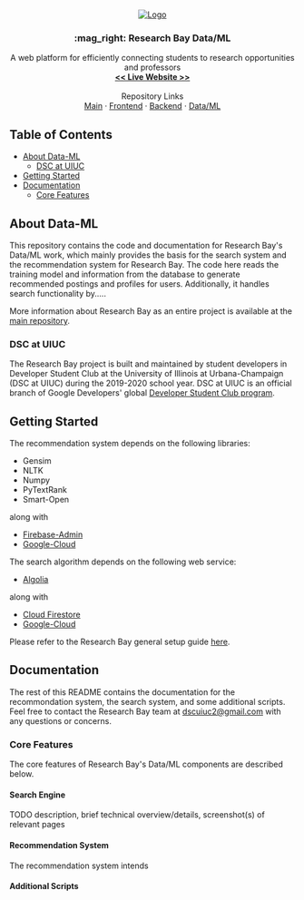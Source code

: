 <br />
<p align="center">
  <a href="https://github.com/DSC-UIUC/research-bay">
    <img src="https://github.com/DSC-UIUC/research-bay/blob/master/images/rbay_logo_long.png?raw=true" alt="Logo">
  </a>

  <h3 align="center">:mag_right: Research Bay <strong>Data/ML</strong></h3>

  <p align="center">
    A web platform for efficiently connecting students to research opportunities and professors
    <br />
    <a href="https://research-bay.web.app"><strong><< Live Website >></strong></a>
    <br />
    <br />
    Repository Links
    <br />
    <a href="https://github.com/DSC-UIUC/research-bay">Main</a>
    ·
    <a href="https://github.com/DSC-UIUC/rbay-frontend">Frontend</a>
    ·
    <a href="https://github.com/DSC-UIUC/rbay-backend">Backend</a>
    ·
    <a href="https://github.com/DSC-UIUC/rbay-data-ml">Data/ML</a>
  </p>
</p>

## Table of Contents

* [About Data-ML](#about-data-ml)
  * [DSC at UIUC](#dsc-at-uiuc)
* [Getting Started](#getting-started)
* [Documentation](#documentation)
  * [Core Features](#core-features)


## About Data-ML

This repository contains the code and documentation for Research Bay's Data/ML work, which mainly provides the basis for the search system and the
recommendation system for Research Bay. The code here reads the training model and information from the database to generate recommended postings and 
profiles for users. Additionally, it handles search functionality by.....

More information about Research Bay as an entire project is available at the [main repository](https://github.com/DSC-UIUC/research-bay).

### DSC at UIUC

The Research Bay project is built and maintained by student developers in Developer Student Club at the University of Illinois at Urbana-Champaign (DSC at UIUC) during the 2019-2020 school year. DSC at UIUC is an official branch of Google Developers' global [Developer Student Club program](https://developers.google.com/community/dsc).

## Getting Started

The recommendation system depends on the following libraries:
* Gensim
* NLTK
* Numpy
* PyTextRank
* Smart-Open

along with 

* [Firebase-Admin](https://firebase.google.com)
* [Google-Cloud](https://cloud.google.com)

The search algorithm depends on the following web service:
* [Algolia](https://www.algolia.com)

along with 

* [Cloud Firestore](https://cloud.google.com/firestore)
* [Google-Cloud](https://cloud.google.com)

Please refer to the Research Bay general setup guide [here](https://github.com/DSC-UIUC/research-bay/blob/master/README.md#getting-started).

## Documentation

The rest of this README contains the documentation for the recommondation system, the search system, and some additional scripts. Feel free to contact the Research Bay team at dscuiuc2@gmail.com with any questions or concerns.

### Core Features

The core features of Research Bay's Data/ML components are described below.

#### Search Engine

TODO description, brief technical overview/details, screenshot(s) of relevant pages

#### Recommendation System

The recommendation system intends

#### Additional Scripts

